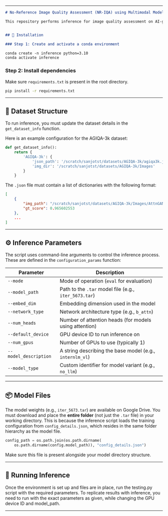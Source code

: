 
---

````markdown
# No-Reference Image Quality Assessment (NR-IQA) using Multimodal Models

This repository performs inference for image quality assessment on AI-generated images using a pre-trained multimodal model.


## 🔧 Installation

### Step 1: Create and activate a conda environment

conda create -n inference python=3.10
conda activate inference
````

### Step 2: Install dependencies

Make sure `requirements.txt` is present in the root directory.

```bash
pip install -r requirements.txt
```

---

## 📁 Dataset Structure

To run inference, you must update the dataset details in the `get_dataset_info` function.

Here is an example configuration for the AGIQA-3k dataset:

```python
def get_dataset_info():
    return {
        'AGIQA-3k': {
            'json_path': '/scratch/sanjotst/datasets/AGIQA-3k/agiqa3k.json',
            'img_dir': '/scratch/sanjotst/datasets/AGIQA-3k/Images'
        }
    }
```

The `.json` file must contain a list of dictionaries with the following format:

```json
[
    {
        "img_path": "/scratch/sanjotst/datasets/AGIQA-3k/Images/AttnGAN_normal_000.jpg",
        "gt_score": 0.965602553
    },
    ...
]
```

---

## ⚙️ Inference Parameters

The script uses command-line arguments to control the inference process. These are defined in the `configuration_params` function:

| Parameter             | Description                                              |
| --------------------- | -------------------------------------------------------- |
| `--mode`              | Mode of operation (`eval` for evaluation)                |
| `--model_path`        | Path to the `.tar` model file (e.g., `iter_5673.tar`)    |
| `--embed_dim`         | Embedding dimension used in the model                    |
| `--network_type`      | Network architecture type (e.g., `b_attn`)               |
| `--num_heads`         | Number of attention heads (for models using attention)   |
| `--default_device`    | GPU device ID to run inference on                        |
| `--num_gpus`          | Number of GPUs to use (typically 1)                      |
| `--model_description` | A string describing the base model (e.g., `internlm_vl`) |
| `--model_type`        | Custom identifier for model variant (e.g., `no_llm`)     |

---

## 📦 Model Files

The model weights (e.g., `iter_5673.tar`) are available on Google Drive. You must download and place the **entire folder** (not just the `.tar` file) in your working directory. This is because the inference script loads the training configuration from `config_details.json`, which resides in the same folder hierarchy as the model file.

```python
config_path = os.path.join(os.path.dirname(
    os.path.dirname(config.model_path)), "config_details.json")
```

Make sure this file is present alongside your model directory structure.

---

## 🚀 Running Inference

Once the environment is set up and files are in place, run the testing.py script with the required parameters. To replicate results with inference, you need to run with the exact parameters as given, while changing the GPU device ID and model_path. 

---

```

```
